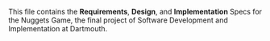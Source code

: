 This file contains the **Requirements**, **Design**, and **Implementation** Specs for the Nuggets Game, the final project of Software Development and Implementation at Dartmouth.
